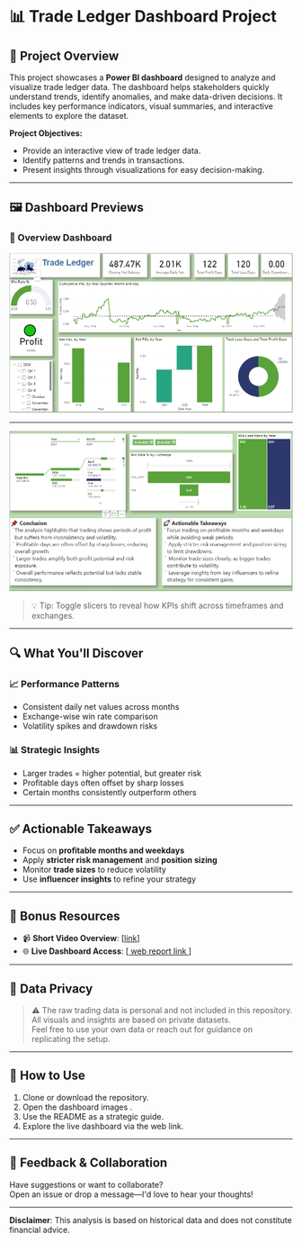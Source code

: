 # 📊 Trade Ledger Dashboard Project

## 🧭 Project Overview
This project showcases a **Power BI dashboard** designed to analyze and visualize trade ledger data. The dashboard helps stakeholders quickly understand trends, identify anomalies, and make data-driven decisions. It includes key performance indicators, visual summaries, and interactive elements to explore the dataset.

**Project Objectives:**
- Provide an interactive view of trade ledger data.
- Identify patterns and trends in transactions.
- Present insights through visualizations for easy decision-making.

---

## 🖼️ Dashboard Previews

### 📌 Overview Dashboard
![Trade Ledger Overview](Trade_Leager_Report_1.png)

---
![Exchange Analysis](Trade_Leager_Report_2.png)

> 💡 Tip: Toggle slicers to reveal how KPIs shift across timeframes and exchanges.

---

## 🔍 What You'll Discover

### 📈 Performance Patterns
- Consistent daily net values across months
- Exchange-wise win rate comparison
- Volatility spikes and drawdown risks

### 📊 Strategic Insights
- Larger trades = higher potential, but greater risk
- Profitable days often offset by sharp losses
- Certain months consistently outperform others

---

## ✅ Actionable Takeaways

- Focus on **profitable months and weekdays**
- Apply **stricter risk management** and **position sizing**
- Monitor **trade sizes** to reduce volatility
- Use **influencer insights** to refine your strategy

---

## 🎥 Bonus Resources

- 📹 **Short Video Overview**: [[link](https://github.com/apeksha1403/Trade-Ledger-Interactive-Dashboard/blob/main/Short%20live%20Report.mp4)]
- 🌐 **Live Dashboard Access**: [[ web report link ](https://app.powerbi.com/view?r=eyJrIjoiY2VjNjc4ZWUtOWEwYi00YmE1LTkzZTItZTA2MGYwZTk0MGYyIiwidCI6IjRjZjRmMmViLTliNDctNGNmMS1iZjRhLWIxZjcyZmUwNzM5ZSJ9)]

---

## 🔐 Data Privacy

> ⚠️ The raw trading data is personal and not included in this repository.  
All visuals and insights are based on private datasets.  
Feel free to use your own data or reach out for guidance on replicating the setup.

---

## 📁 How to Use

1. Clone or download the repository.
2. Open the dashboard images .
3. Use the README as a strategic guide.
4. Explore the live dashboard via the web link.

---

## 💬 Feedback & Collaboration

Have suggestions or want to collaborate?  
Open an issue or drop a message—I'd love to hear your thoughts!

---

**Disclaimer**: This analysis is based on historical data and does not constitute financial advice.

